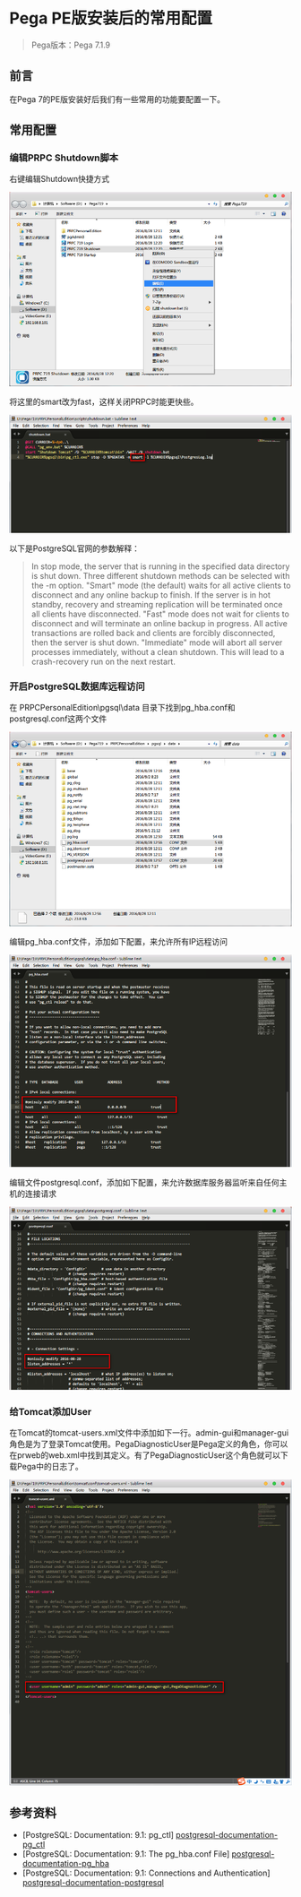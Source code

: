 # Pega PE版安装后的常用配置


> Pega版本：Pega 7.1.9

## 前言
在Pega 7的PE版安装好后我们有一些常用的功能要配置一下。

## 常用配置

### 编辑PRPC Shutdown脚本

右键编辑Shutdown快捷方式

![编辑Shutdown快捷方式](shutdown-shortcut.png)

将这里的smart改为fast，这样关闭PRPC时能更快些。

![Shutdown BAT脚本](shutdown-script.png)

以下是PostgreSQL官网的参数解释：

> In stop mode, the server that is running in the specified data directory is shut down. Three different shutdown methods can be selected with the -m option. "Smart" mode (the default) waits for all active clients to disconnect and any online backup to finish. If the server is in hot standby, recovery and streaming replication will be terminated once all clients have disconnected. "Fast" mode does not wait for clients to disconnect and will terminate an online backup in progress. All active transactions are rolled back and clients are forcibly disconnected, then the server is shut down. "Immediate" mode will abort all server processes immediately, without a clean shutdown. This will lead to a crash-recovery run on the next restart.

### 开启PostgreSQL数据库远程访问

在 PRPCPersonalEdition\pgsql\data 目录下找到pg_hba.conf和postgresql.conf这两个文件

![PostgreSQL配置文件](pgsql-configuration-files.png)

编辑pg_hba.conf文件，添加如下配置，来允许所有IP远程访问

![pg_hba.conf文件](pg_hba-configuration.png)

编辑文件postgresql.conf，添加如下配置，来允许数据库服务器监听来自任何主机的连接请求

![postgresql.conf文件](postgresql-configuration.png)

### 给Tomcat添加User

在Tomcat的tomcat-users.xml文件中添加如下一行。admin-gui和manager-gui角色是为了登录Tomcat使用。PegaDiagnosticUser是Pega定义的角色，你可以在prweb的web.xml中找到其定义。有了PegaDiagnosticUser这个角色就可以下载Pega中的日志了。

![tomcat-users.xml文件](tomcat-users.png)



## 参考资料
* [PostgreSQL: Documentation: 9.1: pg_ctl] [postgresql-documentation-pg_ctl]
* [PostgreSQL: Documentation: 9.1: The pg_hba.conf File] [postgresql-documentation-pg_hba]
* [PostgreSQL: Documentation: 9.1: Connections and Authentication] [postgresql-documentation-postgresql]

[postgresql-documentation-pg_ctl]: https://www.postgresql.org/docs/9.1/static/app-pg-ctl.html "PostgreSQL: Documentation: 9.1: pg_ctl"
[postgresql-documentation-pg_hba]: https://www.postgresql.org/docs/9.1/static/auth-pg-hba-conf.html "PostgreSQL: Documentation: 9.1: The pg_hba.conf File"
[postgresql-documentation-postgresql]: https://www.postgresql.org/docs/9.1/static/runtime-config-connection.html "PostgreSQL: Documentation: 9.1: Connections and Authentication"

